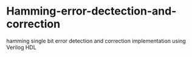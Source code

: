 # Hamming-error-dectection-and-correction
hamming single bit error detection and correction implementation using Verilog HDL
